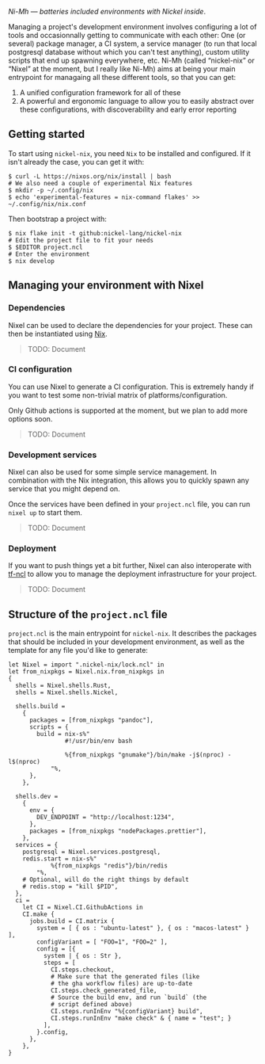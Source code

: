 _Ni-Mh — batteries included environments with Nickel inside_.

Managing a project's development environment involves configuring a lot of tools and occasionnally getting to communicate with each other: One (or several) package manager, a CI system, a service manager (to run that local postgresql database without which you can't test anything), custom utility scripts that end up spawning everywhere, etc.
Ni-Mh (called “nickel-nix” or “Nixel” at the moment, but I really like Ni-Mh) aims at being your main entrypoint for managaing all these different tools, so that you can get:

1. A unified configuration framework for all of these
2. A powerful and ergonomic language to allow you to easily abstract over these configurations, with discoverability and early error reporting

## Getting started

To start using `nickel-nix`, you need `Nix` to be installed and configured.
If it isn't already the case, you can get it with:

```console
$ curl -L https://nixos.org/nix/install | bash
# We also need a couple of experimental Nix features
$ mkdir -p ~/.config/nix
$ echo 'experimental-features = nix-command flakes' >> ~/.config/nix/nix.conf
```

Then bootstrap a project with:

```console
$ nix flake init -t github:nickel-lang/nickel-nix
# Edit the project file to fit your needs
$ $EDITOR project.ncl
# Enter the environment
$ nix develop
```

## Managing your environment with Nixel

### Dependencies

Nixel can be used to declare the dependencies for your project.
These can then be instantiated using [Nix](https://nixos.org/nix).

> TODO: Document

### CI configuration

You can use Nixel to generate a CI configuration.
This is extremely handy if you want to test some non-trivial matrix of platforms/configuration.

Only Github actions is supported at the moment, but we plan to add more options soon.

> TODO: Document

### Development services

Nixel can also be used for some simple service management.
In combination with the Nix integration, this allows you to quickly spawn any service that you might depend on.

Once the services have been defined in your `project.ncl` file, you can run `nixel up` to start them.

> TODO: Document

### Deployment

If you want to push things yet a bit further, Nixel can also interoperate with [tf-ncl](https://github.com/tweag/tf-ncl) to allow you to manage the deployment infrastructure for your project.

> TODO: Document

## Structure of the `project.ncl` file

`project.ncl` is the main entrypoint for `nickel-nix`.
It describes the packages that should be included in your development environment, as well as the template for any file you'd like to generate:

```nickel
let Nixel = import ".nickel-nix/lock.ncl" in
let from_nixpkgs = Nixel.nix.from_nixpkgs in
{
  shells = Nixel.shells.Rust,
  shells = Nixel.shells.Nickel,

  shells.build =
    {
      packages = [from_nixpkgs "pandoc"],
      scripts = {
        build = nix-s%"
                #!/usr/bin/env bash

                %{from_nixpkgs "gnumake"}/bin/make -j$(nproc) -l$(nproc)
            "%,
      },
    },

  shells.dev =
    {
      env = {
        DEV_ENDPOINT = "http://localhost:1234",
      },
      packages = [from_nixpkgs "nodePackages.prettier"],
    },
  services = {
    postgresql = Nixel.services.postgresql,
    redis.start = nix-s%"
            %{from_nixpkgs "redis"}/bin/redis
        "%,
    # Optional, will do the right things by default
    # redis.stop = "kill $PID",
  },
  ci =
    let CI = Nixel.CI.GithubActions in
    CI.make {
      jobs.build = CI.matrix {
        system = [ { os : "ubuntu-latest" }, { os : "macos-latest" } ],
        configVariant = [ "FOO=1", "FOO=2" ],
        config = [{
          system | { os : Str },
          steps = [
            CI.steps.checkout,
            # Make sure that the generated files (like
            # the gha workflow files) are up-to-date
            CI.steps.check_generated_file,
            # Source the build env, and run `build` (the
            # script defined above)
            CI.steps.runInEnv "%{configVariant} build",
            CI.steps.runInEnv "make check" & { name = "test"; }
          ],
        }.config,
      },
    },
}
```

